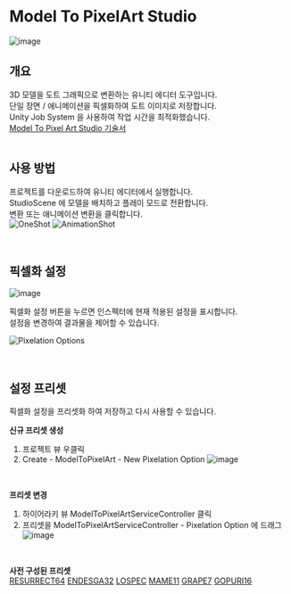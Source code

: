# Model To PixelArt Studio
![image](https://github.com/user-attachments/assets/a65ee227-1d91-457f-b706-e3866032dec0)

## 개요
3D 모델을 도트 그래픽으로 변환하는 유니티 에디터 도구입니다.</br>
단일 장면 / 애니메이션을 픽셀화하여 도트 이미지로 저장합니다.</br>
Unity Job System 을 사용하여 작업 시간을 최적화했습니다.</br>
[Model To Pixel Art Studio 기술서](https://pleasant-cashew-a83.notion.site/Model-To-Pixel-Art-Studio-1878362504a780e1893fdec2ae534ebe)
</br>
</br>

## 사용 방법
프로젝트를 다운로드하여 유니티 에디터에서 실행합니다.</br>
StudioScene 에 모델을 배치하고 플레이 모드로 전환합니다.</br>
변환 또는 애니메이션 변환을 클릭합니다.</br>
![OneShot](https://github.com/user-attachments/assets/2bbd0f4c-b432-40a0-873f-d49cb55dd818)
![AnimationShot](https://github.com/user-attachments/assets/0c6ae456-f3dd-4009-8e46-c011d99858ae)


</br>

## 픽셀화 설정</br>
![image](https://github.com/user-attachments/assets/b2094f2d-6847-4d91-9866-c21a69aa42c7)

픽셀화 설정 버튼을 누르면 인스펙터에 현재 적용된 설정을 표시합니다.</br>
설정을 변경하여 결과물을 제어할 수 있습니다.</br>

![Pixelation Options](https://github.com/user-attachments/assets/ffd657bb-3854-413a-aba6-0dd83ac443b8)

</br>

## 설정 프리셋</br>
픽셀화 설정을 프리셋화 하여 저장하고 다시 사용할 수 있습니다.</br>

**신규 프리셋 생성**
1. 프로젝트 뷰 우클릭
2. Create - ModelToPixelArt - New Pixelation Option
![image](https://github.com/user-attachments/assets/bfa63672-9b74-4061-8095-5d331dfe1a0e)

</br>

**프리셋 변경**</br>
1. 하이어라키 뷰 ModelToPixelArtServiceController 클릭
2. 프리셋을 ModelToPixelArtServiceController - Pixelation Option 에 드래그
![image](https://github.com/user-attachments/assets/c6a51a82-5773-47f2-b01e-27ceda4f630a)



</br>

**사전 구성된 프리셋**</br>
[RESURRECT64](https://lospec.com/palette-list/resurrect-64) 
[ENDESGA32](https://lospec.com/palette-list/endesga-32) 
[LOSPEC](https://lospec.com/palette-list/lospec500) 
[MAME11](https://lospec.com/palette-list/mame11) 
[GRAPE7](https://lospec.com/palette-list/grape-7) 
[GOPURI16](https://lospec.com/palette-list/gopuri16)
